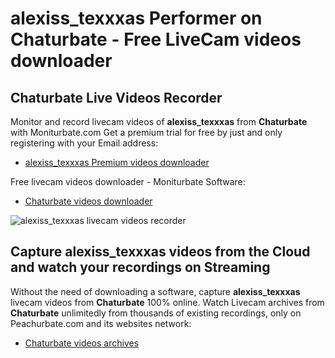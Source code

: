 # alexiss_texxxas Performer on Chaturbate - Free LiveCam videos downloader

## Chaturbate Live Videos Recorder

Monitor and record livecam videos of **alexiss_texxxas** from **Chaturbate** with Moniturbate.com
Get a premium trial for free by just and only registering with your Email address:
* [alexiss_texxxas Premium videos downloader](https://moniturbate.com/request-demo-licence-key.html)

Free livecam videos downloader - Moniturbate Software:
* [Chaturbate videos downloader](https://moniturbate.com/moniturbate-download-software.html)

![alexiss_texxxas livecam videos recorder](https://peachurnet.com/templates/moniturbate-software.png)


## Capture alexiss_texxxas videos from the Cloud and watch your recordings on Streaming

Without the need of downloading a software, capture **alexiss_texxxas** livecam videos from **Chaturbate** 100% online.
Watch Livecam archives from **Chaturbate** unlimitedly from thousands of existing recordings, only on Peachurbate.com and its websites network:
* [Chaturbate videos archives](https://peachurnet.com/)